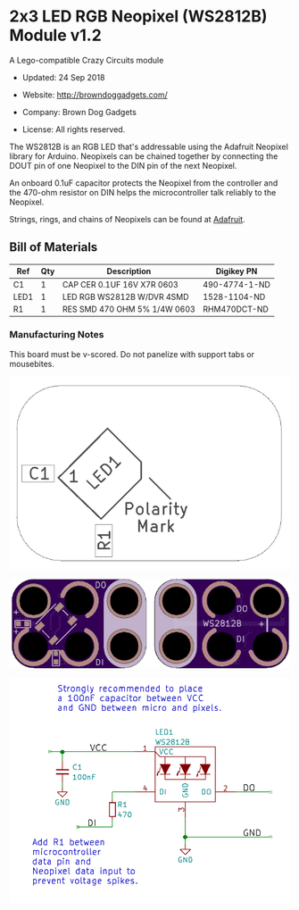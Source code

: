 <!--- start title --->
# 2x3 LED RGB Neopixel (WS2812B) Module v1.2
A Lego-compatible Crazy Circuits module

- Updated: 24 Sep 2018

- Website: http://browndoggadgets.com/
- Company: Brown Dog Gadgets
- License: All rights reserved.
<!--- end title --->

The WS2812B is an RGB LED that's addressable using the Adafruit Neopixel library for Arduino. Neopixels can be chained together by connecting the DOUT pin of one Neopixel to the DIN pin of the next Neopixel.

An onboard 0.1uF capacitor protects the Neopixel from the controller and the 470-ohm resistor on DIN helps the microcontroller talk reliably to the Neopixel.

Strings, rings, and chains of Neopixels can be found at [Adafruit](http://adafruit.com).

<!--- bom start --->
## Bill of Materials

|Ref|Qty|Description|Digikey PN|
|---|---|-----------|------|
|C1|1|CAP CER 0.1UF 16V X7R 0603|490-4774-1-ND|
|LED1|1|LED RGB WS2812B W/DVR 4SMD|1528-1104-ND|
|R1|1|RES SMD 470 OHM 5% 1/4W 0603|RHM470DCT-ND|

<!--- bom end --->

### Manufacturing Notes

This board must be v-scored. Do not panelize with support tabs or mousebites.

![Assembly Diagram](assembly.png)

![Gerber Preview](preview.png)

![Schematic](schematic.png)


